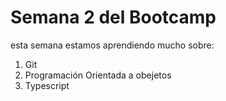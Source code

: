 # Semana 2 del Bootcamp

esta semana estamos aprendiendo mucho sobre:

1. Git
2. Programación Orientada a obejetos
3. Typescript
